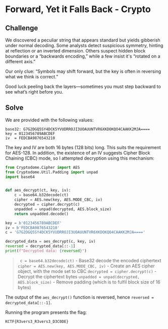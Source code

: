 # Forward, Yet it Falls Back - Crypto

## Challenge

We discovered a peculiar string that appears standard but yields gibberish under normal decoding. Some analysts detect suspicious symmetry, hinting at reflection or an inverted dimension. Others suspect hidden block boundaries or a “backwards encoding,” while a few insist it's “rotated on a different axis.”

Our only clue: “Symbols may shift forward, but the key is often in reversing what we think is correct.”

Good luck peeling back the layers—sometimes you must step backward to see what’s right before you.

## Solve

We are provided with the following values:

```
base32: G7G2DGQ5SY4DCK5YVUDRROJI3UOAUUNTVR6XKDOKQO4CAAKK2MJA====
key = 0123456789ABCDEF
iv  = FEDCBA9876543210
```

The key and IV are both 16 bytes (128 bits) long. This suits the requirement for AES-128. In addition, the existence of an IV suggests Cipher Block Chaining (CBC) mode, so I attempted decryption using this mechanism:

```py
from Cryptodome.Cipher import AES
from Cryptodome.Util.Padding import unpad
import base64


def aes_decrypt(ct, key, iv):    
    c = base64.b32decode(ct)
    cipher = AES.new(key, AES.MODE_CBC, iv)
    decrypted = cipher.decrypt(c)
    unpadded = unpad(decrypted, AES.block_size)
    return unpadded.decode()

key = b'0123456789ABCDEF'  
iv = b'FEDCBA9876543210'  
c = 'G7G2DGQ5SY4DCK5YVUDRROJI3UOAUUNTVR6XKDOKQO4CAAKK2MJA===='

decrypted_data = aes_decrypt(c, key, iv)
reversed = decrypted_data[::-1]
print(f"Decrypted data: {reversed}")
```
> ` c = base64.b32decode(ct)`
    - Base32 decode the encoded ciphertext
> `cipher = AES.new(key, AES.MODE_CBC, iv)`
    - Create an AES cipher object, with the mode set to CBC
> `decrypted = cipher.decrypt(c)`
    - Decrypt the ciphertext bytes
> `unpadded = unpad(decrypted, AES.block_size)`
    - Remove padding (which is to fulfil block size of 16 bytes)

The output of the `aes_decrypt()` function is reversed, hence `reversed = decrypted_data[::-1]`.

Running the program presents the flag:

`KCTF{R3vers3_R3vers3_D3C0DE}`


